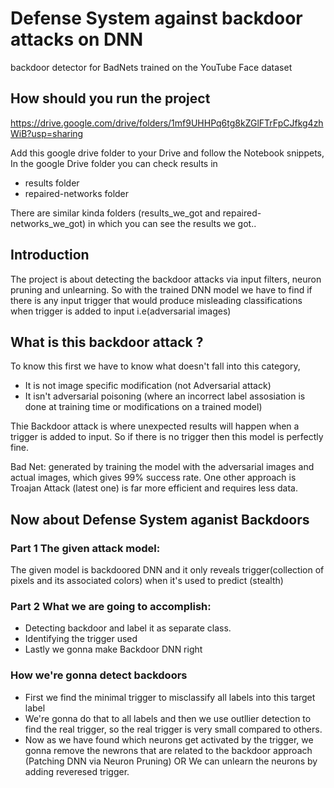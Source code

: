 # Defense System against backdoor attacks on DNN
backdoor detector for BadNets trained on the YouTube Face dataset

## How should you run the project

https://drive.google.com/drive/folders/1mf9UHHPq6tg8kZGlFTrFpCJfkg4zhWiB?usp=sharing

Add this google drive folder to your Drive and follow the Notebook snippets,
In the google Drive folder you can check results in 
* results folder
* repaired-networks folder

There are similar kinda folders (results_we_got and repaired-networks_we_got) in which you can see the results we got..

## Introduction

The project is about detecting the backdoor attacks via input filters, neuron pruning and unlearning. So with the trained DNN model we have to find if there is any input trigger that would produce misleading classifications when trigger is added to input i.e(adversarial images)

## What is this backdoor attack ?

To know this first we have to know what doesn't fall into this category, 

* It is not image specific modification (not Adversarial attack)
* It isn't adversarial poisoning (where an incorrect label assosiation is done at training time or modifications on a trained model)

Thie Backdoor attack is where unexpected results will happen when a trigger is added to input. So if there is no trigger then this model is perfectly fine.

Bad Net: generated by training the model with the adversarial images and actual images, which gives 99% success rate. One other approach is Troajan Attack (latest one) is far more efficient and requires less data.

## Now about Defense System aganist Backdoors

### Part 1 The given attack model:

The given model is backdoored DNN and it only reveals trigger(collection of pixels and its associated colors) when it's used to predict (stealth)

### Part 2 What we are going to accomplish:

* Detecting backdoor and label it as separate class.
* Identifying the trigger used
* Lastly we gonna make Backdoor DNN right

### How we're gonna detect backdoors

* First we find the minimal trigger to misclassify all labels into this target label
* We're gonna do that to all labels and then we use outllier detection to find the real trigger, so the real trigger is very small compared to others.
* Now as we have found which neurons get activated by the trigger, we gonna remove the newrons that are related to the backdoor approach (Patching DNN via Neuron Pruning)
OR
We can unlearn the neurons by adding reveresed trigger.





